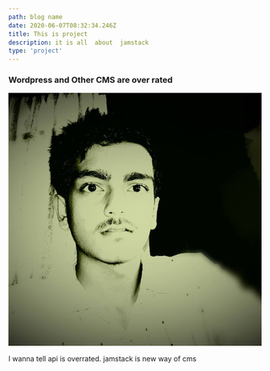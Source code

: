 ```yaml
---
path: blog name
date: 2020-06-07T08:32:34.246Z
title: This is project
description: it is all  about  jamstack
type: 'project'
---
```

### Wordpress and Other CMS are over rated

![](../assets/me.jpg)

I wanna tell api is overrated. jamstack is new way of cms
